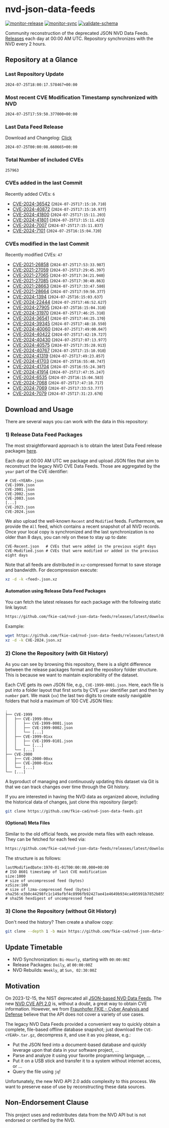 # nvd-json-data-feeds

[![monitor-release](https://github.com/fkie-cad/nvd-json-data-feeds/actions/workflows/monitor_release.yml/badge.svg)](https://github.com/fkie-cad/nvd-json-data-feeds/actions/workflows/monitor_release.yml)
[![monitor-sync](https://github.com/fkie-cad/nvd-json-data-feeds/actions/workflows/monitor_sync.yml/badge.svg)](https://github.com/fkie-cad/nvd-json-data-feeds/actions/workflows/monitor_sync.yml)
[![validate-schema](https://github.com/fkie-cad/nvd-json-data-feeds/actions/workflows/validate_schema.yml/badge.svg)](https://github.com/fkie-cad/nvd-json-data-feeds/actions/workflows/validate_schema.yml)

Community reconstruction of the deprecated JSON NVD Data Feeds.
[Releases](https://github.com/fkie-cad/nvd-json-data-feeds/releases/latest) each day at 00:00 AM UTC.
Repository synchronizes with the NVD every 2 hours.

## Repository at a Glance

### Last Repository Update

```plain
2024-07-25T18:00:17.578467+00:00
```

### Most recent CVE Modification Timestamp synchronized with NVD

```plain
2024-07-25T17:59:50.377000+00:00
```

### Last Data Feed Release

Download and Changelog: [Click](https://github.com/fkie-cad/nvd-json-data-feeds/releases/latest)

```plain
2024-07-25T00:00:08.660665+00:00
```

### Total Number of included CVEs

```plain
257963
```

### CVEs added in the last Commit

Recently added CVEs: `6`

- [CVE-2024-36542](CVE-2024/CVE-2024-365xx/CVE-2024-36542.json) (`2024-07-25T17:15:10.710`)
- [CVE-2024-40872](CVE-2024/CVE-2024-408xx/CVE-2024-40872.json) (`2024-07-25T17:15:10.977`)
- [CVE-2024-41800](CVE-2024/CVE-2024-418xx/CVE-2024-41800.json) (`2024-07-25T17:15:11.203`)
- [CVE-2024-41801](CVE-2024/CVE-2024-418xx/CVE-2024-41801.json) (`2024-07-25T17:15:11.423`)
- [CVE-2024-7007](CVE-2024/CVE-2024-70xx/CVE-2024-7007.json) (`2024-07-25T17:15:11.837`)
- [CVE-2024-7101](CVE-2024/CVE-2024-71xx/CVE-2024-7101.json) (`2024-07-25T16:15:04.720`)


### CVEs modified in the last Commit

Recently modified CVEs: `47`

- [CVE-2021-26858](CVE-2021/CVE-2021-268xx/CVE-2021-26858.json) (`2024-07-25T17:53:33.987`)
- [CVE-2021-27059](CVE-2021/CVE-2021-270xx/CVE-2021-27059.json) (`2024-07-25T17:29:45.397`)
- [CVE-2021-27065](CVE-2021/CVE-2021-270xx/CVE-2021-27065.json) (`2024-07-25T17:34:21.940`)
- [CVE-2021-27085](CVE-2021/CVE-2021-270xx/CVE-2021-27085.json) (`2024-07-25T17:30:49.863`)
- [CVE-2021-28663](CVE-2021/CVE-2021-286xx/CVE-2021-28663.json) (`2024-07-25T17:33:47.580`)
- [CVE-2021-28664](CVE-2021/CVE-2021-286xx/CVE-2021-28664.json) (`2024-07-25T17:59:50.377`)
- [CVE-2024-1394](CVE-2024/CVE-2024-13xx/CVE-2024-1394.json) (`2024-07-25T16:15:03.637`)
- [CVE-2024-22444](CVE-2024/CVE-2024-224xx/CVE-2024-22444.json) (`2024-07-25T17:46:52.627`)
- [CVE-2024-27905](CVE-2024/CVE-2024-279xx/CVE-2024-27905.json) (`2024-07-25T16:15:04.310`)
- [CVE-2024-31970](CVE-2024/CVE-2024-319xx/CVE-2024-31970.json) (`2024-07-25T17:46:25.310`)
- [CVE-2024-36541](CVE-2024/CVE-2024-365xx/CVE-2024-36541.json) (`2024-07-25T17:44:25.170`)
- [CVE-2024-39345](CVE-2024/CVE-2024-393xx/CVE-2024-39345.json) (`2024-07-25T17:48:18.550`)
- [CVE-2024-40060](CVE-2024/CVE-2024-400xx/CVE-2024-40060.json) (`2024-07-25T17:49:00.047`)
- [CVE-2024-40422](CVE-2024/CVE-2024-404xx/CVE-2024-40422.json) (`2024-07-25T17:42:19.727`)
- [CVE-2024-40430](CVE-2024/CVE-2024-404xx/CVE-2024-40430.json) (`2024-07-25T17:07:13.977`)
- [CVE-2024-40575](CVE-2024/CVE-2024-405xx/CVE-2024-40575.json) (`2024-07-25T17:35:28.913`)
- [CVE-2024-40767](CVE-2024/CVE-2024-407xx/CVE-2024-40767.json) (`2024-07-25T17:15:10.910`)
- [CVE-2024-41319](CVE-2024/CVE-2024-413xx/CVE-2024-41319.json) (`2024-07-25T17:49:23.857`)
- [CVE-2024-41703](CVE-2024/CVE-2024-417xx/CVE-2024-41703.json) (`2024-07-25T16:55:48.747`)
- [CVE-2024-41704](CVE-2024/CVE-2024-417xx/CVE-2024-41704.json) (`2024-07-25T16:55:24.307`)
- [CVE-2024-41914](CVE-2024/CVE-2024-419xx/CVE-2024-41914.json) (`2024-07-25T17:47:35.247`)
- [CVE-2024-6535](CVE-2024/CVE-2024-65xx/CVE-2024-6535.json) (`2024-07-25T16:15:04.583`)
- [CVE-2024-7068](CVE-2024/CVE-2024-70xx/CVE-2024-7068.json) (`2024-07-25T17:47:18.717`)
- [CVE-2024-7069](CVE-2024/CVE-2024-70xx/CVE-2024-7069.json) (`2024-07-25T17:33:53.777`)
- [CVE-2024-7079](CVE-2024/CVE-2024-70xx/CVE-2024-7079.json) (`2024-07-25T17:31:23.670`)


## Download and Usage

There are several ways you can work with the data in this repository:

### 1) Release Data Feed Packages

The most straightforward approach is to obtain the latest Data Feed release packages [here](https://github.com/fkie-cad/nvd-json-data-feeds/releases/latest).

Each day at 00:00 AM UTC we package and upload JSON files that aim to reconstruct the legacy NVD CVE Data Feeds.
Those are aggregated by the `year` part of the CVE identifier:

```
# CVE-<YEAR>.json
CVE-1999.json
CVE-2001.json
CVE-2002.json
CVE-2003.json
[...]
CVE-2023.json
CVE-2024.json
```

We also upload the well-known `Recent` and `Modified` feeds.
Furthermore, we provide the `All` feed, which contains a recent snapshot of all NVD records.
Once your local copy is synchronized and the last synchronization is no older than 8 days, you can rely on these to stay up to date:

```plain
CVE-Recent.json   # CVEs that were added in the previous eight days
CVE-Modified.json # CVEs that were modified or added in the previous eight days
```

Note that all feeds are distributed in `xz`-compressed format to save storage and bandwidth.
For decompression execute:

```sh
xz -d -k <feed>.json.xz
```

#### Automation using Release Data Feed Packages

You can fetch the latest releases for each package with the following static link layout:

```sh
https://github.com/fkie-cad/nvd-json-data-feeds/releases/latest/download/CVE-<YEAR>.json.xz
```

Example:

```sh
wget https://github.com/fkie-cad/nvd-json-data-feeds/releases/latest/download/CVE-2024.json.xz
xz -d -k CVE-2024.json.xz
```

### 2) Clone the Repository (with Git History)

As you can see by browsing this repository, there is a slight difference between the release packages format and the repository folder structure.
This is because we want to maintain explorability of the dataset.

Each CVE gets its own JSON file, e.g., `CVE-1999-0001.json`.
Here, each file is put into a folder layout that first sorts by CVE `year` identifier part and then by `number` part.
We mask (`xx`) the last two digits to create easily navigable folders that hold a maximum of 100 CVE JSON files:

```plain
.
├── CVE-1999
│   ├── CVE-1999-00xx
│   │   ├── CVE-1999-0001.json
│   │   ├── CVE-1999-0002.json
│   │   └── [...]
│   ├── CVE-1999-01xx
│   │   ├── CVE-1999-0101.json
│   │   └── [...]
│   └── [...]
├── CVE-2000
│   ├── CVE-2000-00xx
│   ├── CVE-2000-01xx
│   └── [...]
└── [...]
```

A byproduct of managing and continuously updating this dataset via Git is that we can track changes over time through the Git history.

If you are interested in having the NVD data as organized above, including the historical data of changes, just clone this repository (large!):

```sh
git clone https://github.com/fkie-cad/nvd-json-data-feeds.git
```

#### (Optional) Meta Files

Similar to the old official feeds, we provide meta files with each release. They can be fetched for each feed via:

```sh
https://github.com/fkie-cad/nvd-json-data-feeds/releases/latest/download/CVE-<YEAR>.meta
```

The structure is as follows:

```plain
lastModifiedDate:1970-01-01T00:00:00.000+00:00                          # ISO 8601 timestamp of last CVE modification
size:1000                                                               # size of uncompressed feed (bytes)
xzSize:100                                                              # size of lzma-compressed feed (bytes)
sha256:e3b0c44298fc1c149afbf4c8996fb92427ae41e4649b934ca495991b7852b855 # sha256 hexdigest of uncompressed feed
```

### 3) Clone the Repository (without Git History)

Don't need the history? Then create a shallow copy:

```sh
git clone --depth 1 -b main https://github.com/fkie-cad/nvd-json-data-feeds.git
```


## Update Timetable

* NVD Synchronization: `Bi-Hourly`, starting with `00:00:00Z`
* Release Packages: `Daily`, at `00:00:00Z`
* NVD Rebuilds: `Weekly`, at `Sun, 02:30:00Z`


## Motivation

On 2023-12-15, the NIST deprecated all [JSON-based NVD Data Feeds](https://nvd.nist.gov/vuln/data-feeds#divRetirementBanner-1).
The new [NVD CVE API 2.0](https://nvd.nist.gov/developers/vulnerabilities) is, without a doubt, a great way to obtain CVE information.
However, we from [Fraunhofer FKIE - Cyber Analysis and Defense](https://www.fkie.fraunhofer.de/en/departments/cad.html) believe that the API does not cover a variety of use cases.

The legacy NVD Data Feeds provided a convenient way to quickly obtain a complete, file-based offline database snapshot; just download the `CVE-<YEAR>.tar.gz`, decompress it, and use it as you please, e.g.:

- Put the JSON feed into a document-based database and quickly leverage upon that data in your software project, ...
- Parse and analyze it using your favorite programming language, ...
- Put it on a USB stick and transfer it to a system without internet access, or ...
- Query the file using `jq`!

Unfortunately, the new NVD API 2.0 adds complexity to this process.
We want to preserve ease of use by reconstructing these data sources.

## Non-Endorsement Clause

This project uses and redistributes data from the NVD API but is not endorsed or certified by the NVD.